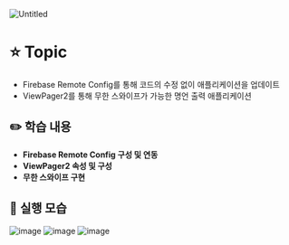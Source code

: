 ![Untitled](https://user-images.githubusercontent.com/89020936/158769368-a88864af-52d8-4837-bb30-7463e8ee0572.png)

# ⭐ Topic

- Firebase Remote Config를 통해 코드의 수정 없이 애플리케이션을 업데이트
- ViewPager2를 통해 무한 스와이프가 가능한 명언 출력 애플리케이션

## ✏️ 학습 내용

- **Firebase Remote Config 구성 및 연동**
- **ViewPager2 속성 및 구성**
- **무한 스와이프 구현**

## 📲 실행 모습
![image](https://user-images.githubusercontent.com/89020936/158769390-70bbf71d-ec70-4114-87c3-1a2b35adb74c.png)
![image](https://user-images.githubusercontent.com/89020936/158769406-e50323bc-05f7-49a5-b8a3-098671d1fd81.png)
![image](https://user-images.githubusercontent.com/89020936/158769422-aefa9f74-b4a1-4f75-a93b-779917222664.png)
